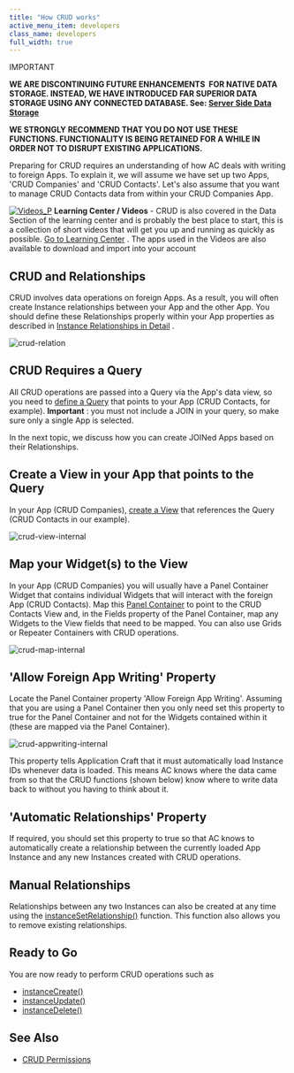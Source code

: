 ```yaml
---
title: "How CRUD works"
active_menu_item: developers
class_name: developers
full_width: true
---
```



IMPORTANT

**WE ARE DISCONTINUING FUTURE ENHANCEMENTS  FOR NATIVE DATA STORAGE. INSTEAD, WE HAVE INTRODUCED FAR SUPERIOR DATA STORAGE USING ANY CONNECTED DATABASE. See: [Server Side Data Storage](/developers/user-guide/product-guide/data-storage/server-side-data-storage/)**

**WE STRONGLY RECOMMEND THAT YOU DO NOT USE THESE FUNCTIONS. FUNCTIONALITY IS BEING RETAINED FOR A WHILE IN ORDER NOT TO DISRUPT EXISTING APPLICATIONS.**

Preparing for CRUD requires an understanding of how AC deals with writing to foreign Apps. To explain it, we will assume we have set up two Apps, 'CRUD Companies' and 'CRUD Contacts'. Let's also assume that you want to manage CRUD Contacts data from within your CRUD Companies App.

[![Videos\_P](/img/docs/videos_p.png)](http://www.applicationcraft.com/learning-center#DataStorage) **Learning Center / Videos** - CRUD is also covered in the Data Section of the learning center and is probably the best place to start, this is a collection of short videos that will get you up and running as quickly as possible. [Go to Learning Center](http://www.applicationcraft.com/learning-center#DataStorage) . The apps used in the Videos are also available to download and import into your account

## CRUD and Relationships

CRUD involves data operations on foreign Apps. As a result, you will often create Instance relationships between your App and the other App. You should define these Relationships properly within your App properties as described in [Instance Relationships in Detail](/developers/user-guide/product-guide/advanced-features/data-storage-management/instance-relationships-in-detail/) .

![crud-relation](/img/docs/crud-relation.zoom52.png)

## CRUD Requires a Query

All CRUD operations are passed into a Query via the App's data view, so you need to [define a Query](/developers/user-guide/product-guide/the-console/console-tabs/queries/) that points to your App (CRUD Contacts, for example). **Important** : you must not include a JOIN in your query, so make sure only a single App is selected.

In the next topic, we discuss how you can create JOINed Apps based on their Relationships.

## Create a View in your App that points to the Query

In your App (CRUD Companies), [create a View](/developers/user-guide/product-guide/advanced-features/data-integration-reporting-dashboards/data-section-properties/configuring-the-app-to-access) that references the Query (CRUD Contacts in our example).

![crud-view-internal](/img/docs/crud-view-internal.zoom51.png)

## Map your Widget(s) to the View

In your App (CRUD Companies) you will usually have a Panel Container Widget that contains individual Widgets that will interact with the foreign App (CRUD Contacts). Map this [Panel Container](/developers/user-guide/product-guide/widget-properties-events/containers/panel) to point to the CRUD Contacts View and, in the Fields property of the Panel Container, map any Widgets to the View fields that need to be mapped. You can also use Grids or Repeater Containers with CRUD operations.

![crud-map-internal](/img/docs/crud-map-internal.zoom63.png)

## 'Allow Foreign App Writing' Property

Locate the Panel Container property 'Allow Foreign App Writing'. Assuming that you are using a Panel Container then you only need set this property to true for the Panel Container and not for the Widgets contained within it (these are mapped via the Panel Container).

![crud-appwriting-internal](/img/docs/crud-appwriting-internal.zoom53.png)

This property tells Application Craft that it must automatically load Instance IDs whenever data is loaded. This means AC knows where the data came from so that the CRUD functions (shown below) know where to write data back to without you having to think about it.

## 'Automatic Relationships' Property

If required, you should set this property to true so that AC knows to automatically create a relationship between the currently loaded App Instance and any new Instances created with CRUD operations.

## Manual Relationships

Relationships between any two Instances can also be created at any time using the [instanceSetRelationship()](/developers/user-guide/scripting-apis/client-api/instance-data-functions/instancesetrelationship) function. This function also allows you to remove existing relationships.

## Ready to Go

You are now ready to perform CRUD operations such as

 - [instanceCreate()](/developers/user-guide/scripting-apis/client-api/instance-data-functions/instancecreate)
 - [instanceUpdate()](/developers/user-guide/scripting-apis/client-api/instance-data-functions/instancesave)
 - [instanceDelete()](/developers/user-guide/scripting-apis/client-api/instance-data-functions/instancedelete)

## See Also

 - [CRUD Permissions](/developers/user-guide/product-guide/advanced-features/data-storage-management/crud-in-detail/using-ac-app-storage/crud-permissions)

